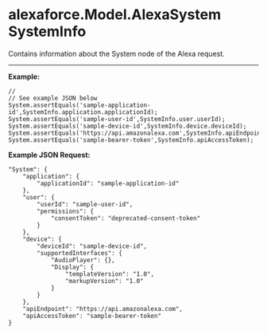 # alexaforce.Model.AlexaSystem SystemInfo #

Contains information about the System node of the Alexa request. 
- - - -

**Example:**
```
//
// See example JSON below
System.assertEquals('sample-application-id',SystemInfo.application.applicationId);
System.assertEquals('sample-user-id',SystemInfo.user.userId);
System.assertEquals('sample-device-id',SystemInfo.device.deviceId);
System.assertEquals('https://api.amazonalexa.com',SystemInfo.apiEndpoint);
System.assertEquals('sample-bearer-token',SystemInfo.apiAccessToken);
```

**Example JSON Request:**
```
"System": {
	"application": {
		"applicationId": "sample-application-id"
	},
	"user": {
		"userId": "sample-user-id",
		"permissions": {
			"consentToken": "deprecated-consent-token"
		}
	},
	"device": {
		"deviceId": "sample-device-id",
		"supportedInterfaces": {
			"AudioPlayer": {},
			"Display": {
				"templateVersion": "1.0",
				"markupVersion": "1.0"
			}
		}
	},
	"apiEndpoint": "https://api.amazonalexa.com",
	"apiAccessToken": "sample-bearer-token"
}
```
